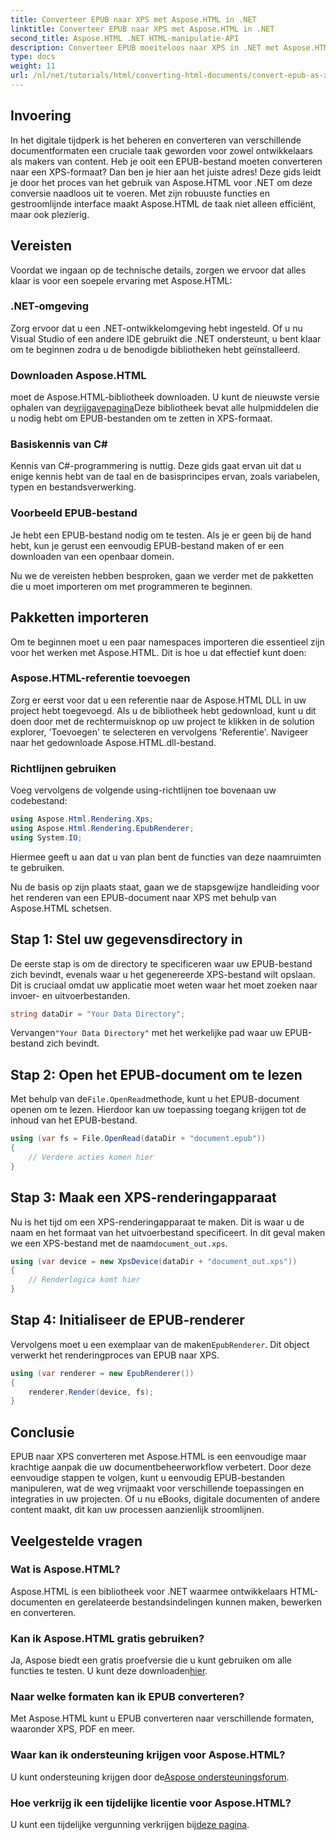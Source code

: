 ```yaml
---
title: Converteer EPUB naar XPS met Aspose.HTML in .NET
linktitle: Converteer EPUB naar XPS met Aspose.HTML in .NET
second_title: Aspose.HTML .NET HTML-manipulatie-API
description: Converteer EPUB moeiteloos naar XPS in .NET met Aspose.HTML. Volg onze stapsgewijze handleiding voor naadloze documentrendering.
type: docs
weight: 11
url: /nl/net/tutorials/html/converting-html-documents/convert-epub-as-xps/
---
```

## Invoering

In het digitale tijdperk is het beheren en converteren van verschillende documentformaten een cruciale taak geworden voor zowel ontwikkelaars als makers van content. Heb je ooit een EPUB-bestand moeten converteren naar een XPS-formaat? Dan ben je hier aan het juiste adres! Deze gids leidt je door het proces van het gebruik van Aspose.HTML voor .NET om deze conversie naadloos uit te voeren. Met zijn robuuste functies en gestroomlijnde interface maakt Aspose.HTML de taak niet alleen efficiënt, maar ook plezierig.

## Vereisten

Voordat we ingaan op de technische details, zorgen we ervoor dat alles klaar is voor een soepele ervaring met Aspose.HTML:

### .NET-omgeving
Zorg ervoor dat u een .NET-ontwikkelomgeving hebt ingesteld. Of u nu Visual Studio of een andere IDE gebruikt die .NET ondersteunt, u bent klaar om te beginnen zodra u de benodigde bibliotheken hebt geïnstalleerd.

### Downloaden Aspose.HTML
 moet de Aspose.HTML-bibliotheek downloaden. U kunt de nieuwste versie ophalen van de[vrijgavepagina](https://releases.aspose.com/html/net/)Deze bibliotheek bevat alle hulpmiddelen die u nodig hebt om EPUB-bestanden om te zetten in XPS-formaat.

### Basiskennis van C#
Kennis van C#-programmering is nuttig. Deze gids gaat ervan uit dat u enige kennis hebt van de taal en de basisprincipes ervan, zoals variabelen, typen en bestandsverwerking.

### Voorbeeld EPUB-bestand
Je hebt een EPUB-bestand nodig om te testen. Als je er geen bij de hand hebt, kun je gerust een eenvoudig EPUB-bestand maken of er een downloaden van een openbaar domein.

Nu we de vereisten hebben besproken, gaan we verder met de pakketten die u moet importeren om met programmeren te beginnen.

## Pakketten importeren

Om te beginnen moet u een paar namespaces importeren die essentieel zijn voor het werken met Aspose.HTML. Dit is hoe u dat effectief kunt doen:

### Aspose.HTML-referentie toevoegen
Zorg er eerst voor dat u een referentie naar de Aspose.HTML DLL in uw project hebt toegevoegd. Als u de bibliotheek hebt gedownload, kunt u dit doen door met de rechtermuisknop op uw project te klikken in de solution explorer, 'Toevoegen' te selecteren en vervolgens 'Referentie'. Navigeer naar het gedownloade Aspose.HTML.dll-bestand.

### Richtlijnen gebruiken
Voeg vervolgens de volgende using-richtlijnen toe bovenaan uw codebestand:

```csharp
using Aspose.Html.Rendering.Xps;
using Aspose.Html.Rendering.EpubRenderer;
using System.IO;
```

Hiermee geeft u aan dat u van plan bent de functies van deze naamruimten te gebruiken.

Nu de basis op zijn plaats staat, gaan we de stapsgewijze handleiding voor het renderen van een EPUB-document naar XPS met behulp van Aspose.HTML schetsen.

## Stap 1: Stel uw gegevensdirectory in

De eerste stap is om de directory te specificeren waar uw EPUB-bestand zich bevindt, evenals waar u het gegenereerde XPS-bestand wilt opslaan. Dit is cruciaal omdat uw applicatie moet weten waar het moet zoeken naar invoer- en uitvoerbestanden.

```csharp
string dataDir = "Your Data Directory";
```

 Vervangen`"Your Data Directory"` met het werkelijke pad waar uw EPUB-bestand zich bevindt.

## Stap 2: Open het EPUB-document om te lezen

 Met behulp van de`File.OpenRead`methode, kunt u het EPUB-document openen om te lezen. Hierdoor kan uw toepassing toegang krijgen tot de inhoud van het EPUB-bestand.

```csharp
using (var fs = File.OpenRead(dataDir + "document.epub"))
{
    // Verdere acties komen hier
}
```

## Stap 3: Maak een XPS-renderingapparaat

 Nu is het tijd om een XPS-renderingapparaat te maken. Dit is waar u de naam en het formaat van het uitvoerbestand specificeert. In dit geval maken we een XPS-bestand met de naam`document_out.xps`.

```csharp
using (var device = new XpsDevice(dataDir + "document_out.xps"))
{
    // Renderlogica komt hier
}
```

## Stap 4: Initialiseer de EPUB-renderer

 Vervolgens moet u een exemplaar van de maken`EpubRenderer`. Dit object verwerkt het renderingproces van EPUB naar XPS.

```csharp
using (var renderer = new EpubRenderer())
{
    renderer.Render(device, fs);
}
```

## Conclusie

EPUB naar XPS converteren met Aspose.HTML is een eenvoudige maar krachtige aanpak die uw documentbeheerworkflow verbetert. Door deze eenvoudige stappen te volgen, kunt u eenvoudig EPUB-bestanden manipuleren, wat de weg vrijmaakt voor verschillende toepassingen en integraties in uw projecten. Of u nu eBooks, digitale documenten of andere content maakt, dit kan uw processen aanzienlijk stroomlijnen. 

## Veelgestelde vragen

### Wat is Aspose.HTML?
Aspose.HTML is een bibliotheek voor .NET waarmee ontwikkelaars HTML-documenten en gerelateerde bestandsindelingen kunnen maken, bewerken en converteren.

### Kan ik Aspose.HTML gratis gebruiken?
 Ja, Aspose biedt een gratis proefversie die u kunt gebruiken om alle functies te testen. U kunt deze downloaden[hier](https://releases.aspose.com/).

### Naar welke formaten kan ik EPUB converteren?
Met Aspose.HTML kunt u EPUB converteren naar verschillende formaten, waaronder XPS, PDF en meer.

### Waar kan ik ondersteuning krijgen voor Aspose.HTML?
 U kunt ondersteuning krijgen door de[Aspose ondersteuningsforum](https://forum.aspose.com/c/html/29).

### Hoe verkrijg ik een tijdelijke licentie voor Aspose.HTML?
 U kunt een tijdelijke vergunning verkrijgen bij[deze pagina](https://purchase.conholdate.com/temporary-license/).